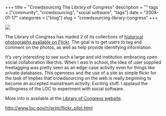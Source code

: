 +++
title = "Crowdsourcing The Library of Congress"
description = ""
tags = ["community", "crowdsourcing", "social software", "tags"]
date = "2008-01-17"
categories = ["blog"]
slug = "crowdsourcing-library-congress"
+++



<p><a href="http://www.loc.gov/rr/print/flickr_pilot.html"><img src="http://farm3.static.flickr.com/2022/2179931106_344c5984a7.jpg" class="notebook-image" /></a></p>
<p>The Library of Congress has maded 2 of its collections of <a href="http://www.flickr.com/photos/Library_of_Congress">historical photographs available on Flickr</a>. The goal is to get users to tag and comment on the photos, as well as help provide identifying information. </p>
<p>It's very interesting to see such a large and old institution embracing open social collaboration like this. When I was in school, the idea of user supplied freetagging was pretty seen as an edge-case activity even for things like private databases. This openness and the use of a site as simple flickr for the task of implies that crowdsourcing on the web is really beginning to become an accepted mainstream activity. Exciting stuff. I applaud the willingness of the LOC to experiment with social software.</p>
<p>More info is available at the <a href="http://www.loc.gov/rr/print/flickr_pilot.html">Library of Congress website</a>.</p>
    
  <a href="http://www.loc.gov/rr/print/flickr_pilot.html">http://www.loc.gov/rr/print/flickr_pilot.html</a>
